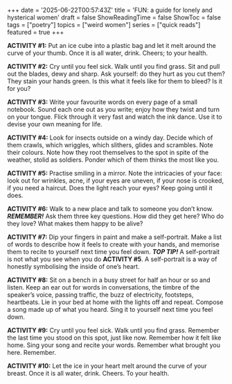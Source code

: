 +++
date = '2025-06-22T00:57:43Z'
title = 'FUN: a guide for lonely and hysterical women'
draft = false
ShowReadingTime = false
ShowToc = false
tags = ["poetry"]
topics = ["weird women"]
series = ["quick reads"]
featured = true
+++

**ACTIVITY #1:** Put an ice cube into a plastic bag and let it melt around the curve of your thumb. Once it is all water, drink. Cheers; to your health.

**ACTIVITY #2:** Cry until you feel sick. Walk until you find grass. Sit and pull out the blades, dewy and sharp. Ask yourself: do they hurt as you cut them? They stain your hands green. Is this what it feels like for them to bleed? Is it for you? 

**ACTIVITY #3:** Write your favourite words on every page of a small notebook. Sound each one out as you write; enjoy how they twist and turn on your tongue. Flick through it very fast and watch the ink dance. Use it to devise your own meaning for life.

**ACTIVITY #4:** Look for insects outside on a windy day. Decide which of them crawls, which wriggles, which slithers, glides and scrambles. Note their colours. Note how they root themselves to the spot in spite of the weather, stolid as soldiers. Ponder which of them thinks the most like you.  

**ACTIVITY #5:** Practise smiling in a mirror. Note the intricacies of your face: look out for wrinkles, acne, if your eyes are uneven, if your nose is crooked, if you need a haircut. Does the light reach your eyes? Keep going until it does.  

**ACTIVITY #6:** Walk to a new place and talk to someone you don’t know. ***REMEMBER!*** Ask them three key questions. How did they get here? Who do they love? What makes them happy to be alive?

**ACTIVITY #7:** Dip your fingers in paint and make a self-portrait. Make a list of words to describe how it feels to create with your hands, and memorise them to recite to yourself next time you feel down. ***TOP TIP!*** A self-portrait is not what you see when you do **ACTIVITY #5**. A self-portrait is a way of honestly symbolising the inside of one’s heart.

**ACTIVITY #8:** Sit on a bench in a busy street for half an hour or so and listen. Keep an ear out for words in conversations, the timbre of the speaker’s voice, passing traffic, the buzz of electricity, footsteps, heartbeats. Lie in your bed at home with the lights off and repeat. Compose a song made up of what you heard. Sing it to yourself next time you feel down.

**ACTIVITY #9:** Cry until you feel sick. Walk until you find grass. Remember the last time you stood on this spot, just like now. Remember how it felt like home. Sing your song and recite your words. Remember what brought you here. Remember.

**ACTIVITY #10:** Let the ice in your heart melt around the curve of your breast. Once it is all water, drink. Cheers. To your health.